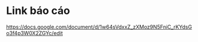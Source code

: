 # Link báo cáo
https://docs.google.com/document/d/1w64sVdxxZ_zXMoz9N5FniC_rKYdsGo3f4p3W0X2ZGYc/edit
